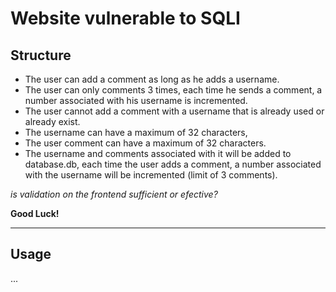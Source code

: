 # Website vulnerable to SQLI

## Structure
* The user can add a comment as long as he adds a username.
* The user can only comments 3 times, each time he sends a comment, a number associated with his username is incremented.
* The user cannot add a comment with a username that is already used or already exist.
* The username can have a maximum of 32 characters,
* The user comment can have a maximum of 32 characters.
* The username and comments associated with it will be added to database.db, each time the user adds a comment, a number associated with the username will be incremented (limit of 3 comments).

*is validation on the frontend sufficient or efective?*

**Good Luck!**

---

## Usage
...
